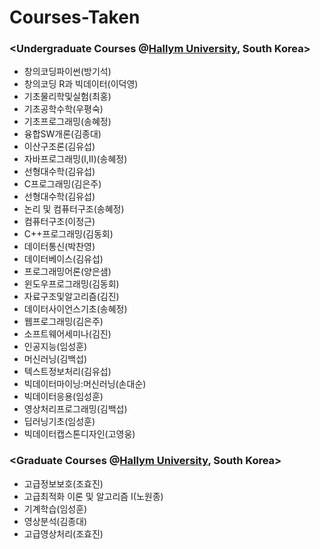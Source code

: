 # Courses-Taken



### <Undergraduate Courses @<a href=https://www.hallym.ac.kr target="_blank">Hallym University</a>, South Korea>
* 창의코딩파이썬(방기석)
* 창의코딩 R과 빅데이터(이덕영)
* 기초물리학및실험(최홍)
* 기초공학수학(우평숙)
* 기초프로그래밍(송혜정)
* 융합SW개론(김종대)
* 이산구조론(김유섭)
* 자바프로그래밍(I,II)(송혜정)
* 선형대수학(김유섭)
* C프로그래밍(김은주)
* 선형대수학(김유섭)
* 논리 및 컴퓨터구조(송혜정)
* 컴퓨터구조(이정근)
* C++프로그래밍(김동회)
* 데이터통신(박찬영)
* 데이터베이스(김유섭)
* 프로그래밍어론(양은샘)
* 윈도우프로그래밍(김동회)
* 자료구조및알고리즘(김진)
* 데이터사이언스기초(송혜정)
* 웹프로그래밍(김은주)
* 소프트웨어세미나(김진)
* 인공지능(임성훈)
* 머신러닝(김백섭)
* 텍스트정보처리(김유섭)
* 빅데이터마이닝:머신러닝(손대순)
* 빅데이터응용(임성훈)
* 영상처리프로그래밍(김백섭)
* 딥러닝기초(임성훈)
* 빅데이터캡스톤디자인(고영웅)


### <Graduate  Courses @<a href=https://www.hallym.ac.kr target="_blank">Hallym University</a>, South Korea>
* 고급정보보호(조효진)
* 고급최적화 이론 및 알고리즘 I(노원종)
* 기계학습(임성훈)
* 영상분석(김종대)
* 고급영상처리(조효진)


